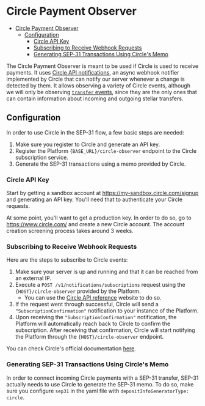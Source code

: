# Circle Payment Observer

- [Circle Payment Observer](#circle-payment-observer)
  - [Configuration](#configuration)
    - [Circle API Key](#circle-api-key)
    - [Subscribing to Receive Webhook Requests](#subscribing-to-receive-webhook-requests)
    - [Generating SEP-31 Transactions Using Circle's Memo](#generating-sep-31-transactions-using-circles-memo)

The Circle Payment Observer is meant to be used if Circle is used to receive payments. It uses 
[Circle API notifications](https://developers.circle.com/docs/notifications-data-models), an async webhook notifier
implemented by Circle that can notify our server whenever a change is detected by them. It allows observing a variety of
Circle events, although we will only be observing [`transfer` events](https://developers.circle.com/docs/notifications-data-models#transfer-flow),
since they are the only ones that can contain information about incoming and outgoing stellar transfers.

## Configuration

In order to use Circle in the SEP-31 flow, a few basic steps are needed:

1. Make sure you register to Circle and generate an API key.
2. Register the Platform `{BASE_URL}/circle-observer` endpoint to the Circle subscription service.
3. Generate the SEP-31 transactions using a memo provided by Circle.

### Circle API Key

Start by getting a sandbox account at <https://my-sandbox.circle.com/signup> and generating an API key. You'll need that
to authenticate your Circle requests.

At some point, you'll want to get a production key. In order to do so, go to <https://www.circle.com/> and create a new
Circle account. The account creation screening process takes around 3 weeks.

### Subscribing to Receive Webhook Requests

Here are the steps to subscribe to Circle events:

1. Make sure your server is up and running and that it can be reached from an external IP.
2. Execute a `POST /v1/notifications/subscriptions` request using the `{HOST}/circle-observer` provided by the Platform.
   - You can use the [Circle API reference](https://developers.circle.com/reference/listsubscriptions) website to do so.
3. If the request went through successful, Circle will send a `"SubscriptionConfirmation"` notification to your instance
of the Platform.
4. Upon receiving the `"SubscriptionConfirmation"` notification, the Platform will automatically reach back to Circle to
confirm the subscription. After receiving that confirmation, Circle will start notifying the Platform through the
`{HOST}/circle-observer` endpoint.    

You can check Circle's official documentation [here](https://developers.circle.com/docs/notifications-quickstart#2-subscribe-to-payments-status-notifications).

### Generating SEP-31 Transactions Using Circle's Memo

In order to connect incoming Circle payments with a SEP-31 transfer, SEP-31 actually needs to use Circle to generate the
SEP-31 memo. To do so, make sure you configure `sep31` in the yaml file with `depositInfoGeneratorType: circle`.  
